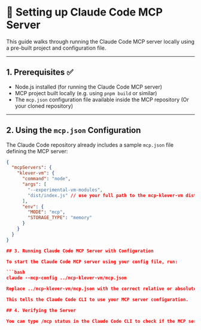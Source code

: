 # 🚀 Setting up Claude Code MCP Server

This guide walks through running the Claude Code MCP server locally using a pre-built project and configuration file.

---

## 1. Prerequisites ✅

- Node.js installed (for running the Claude Code MCP server)
- MCP project built locally (e.g. using `pnpm build` or similar)
- The `mcp.json` configuration file available inside the MCP repository (Or your cloned repository)

---

## 2. Using the `mcp.json` Configuration

The Claude Code repository already includes a sample `mcp.json` file defining the MCP server:

```json
{
  "mcpServers": {
    "klever-vm": {
      "command": "node",
      "args": [
        "--experimental-vm-modules",
        "dist/index.js" // use your full path to the mcp-klever-vm dist/index.js
      ],
      "env": {
        "MODE": "mcp",
        "STORAGE_TYPE": "memory"
      }
    }
  }
}

## 3. Running Claude Code MCP Server with Configuration

To start the Claude Code MCP server using your config file, run:

```bash
claude --mcp-config ../mcp-klever-vm/mcp.json

Replace ../mcp-klever-vm/mcp.json with the correct relative or absolute path to your mcp.json file.

This tells the Claude Code CLI to use your MCP server configuration.

## 4. Verifying the Server

You can type /mcp status in the Claude Code CLI to check if the MCP server is running correctly.
